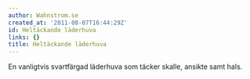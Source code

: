 ```yaml
---
author: Wahnstrom.se
created_at: '2011-08-07T16:44:29Z'
id: Heltäckande läderhuva
links: {}
title: Heltäckande läderhuva
---
```


En vanligtvis svartfärgad läderhuva som täcker skalle, ansikte samt hals.